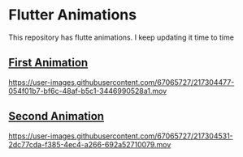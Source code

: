 # Flutter Animations
This repository has flutte animations. I keep updating it time to time

## [First Animation](https://github.com/AwaisHaleem/flut_animations/tree/main/first_animation)



https://user-images.githubusercontent.com/67065727/217304477-054f01b7-bf6c-48af-b5c1-3446990528a1.mov


## [Second Animation](https://github.com/AwaisHaleem/flut_animations/tree/main/second_animation)


https://user-images.githubusercontent.com/67065727/217304531-2dc77cda-f385-4ec4-a266-692a52710079.mov

